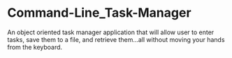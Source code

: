 # Command-Line_Task-Manager
An object oriented task manager application that will allow user to enter tasks, save them to a file, and retrieve them...all without moving your hands from the keyboard.
